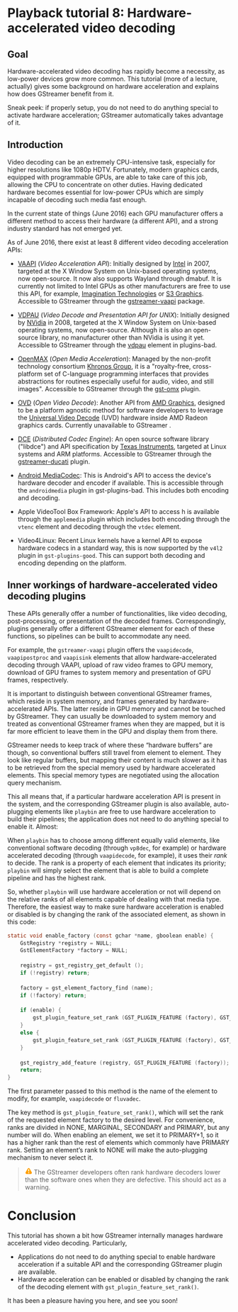 # Playback tutorial 8: Hardware-accelerated video decoding

## Goal

Hardware-accelerated video decoding has rapidly become a necessity, as
low-power devices grow more common. This tutorial (more of a lecture,
actually) gives some background on hardware acceleration and explains
how does GStreamer benefit from it.

Sneak peek: if properly setup, you do not need to do anything special to
activate hardware acceleration; GStreamer automatically takes advantage
of it.

## Introduction

Video decoding can be an extremely CPU-intensive task, especially for
higher resolutions like 1080p HDTV. Fortunately, modern graphics cards,
equipped with programmable GPUs, are able to take care of this job,
allowing the CPU to concentrate on other duties. Having dedicated
hardware becomes essential for low-power CPUs which are simply incapable
of decoding such media fast enough.

In the current state of things (June 2016) each GPU manufacturer offers
a different method to access their hardware (a different API), and a
strong industry standard has not emerged yet.

As of June 2016, there exist at least 8 different video decoding
acceleration APIs:

 - [VAAPI](http://en.wikipedia.org/wiki/Video_Acceleration_API) (*Video
Acceleration API*): Initially designed by
[Intel](http://en.wikipedia.org/wiki/Intel) in 2007, targeted at the X
Window System on Unix-based operating systems, now open-source. It now also
supports Wayland through dmabuf. It is
currently not limited to Intel GPUs as other manufacturers are free to
use this API, for example, [Imagination
Technologies](http://en.wikipedia.org/wiki/Imagination_Technologies) or
[S3 Graphics](http://en.wikipedia.org/wiki/S3_Graphics). Accessible to
GStreamer through the [gstreamer-vaapi](https://cgit.freedesktop.org/gstreamer/gstreamer-vaapi/) package.

- [VDPAU](http://en.wikipedia.org/wiki/VDPAU) (*Video Decode and
Presentation API for UNIX*): Initially designed by
[NVidia](http://en.wikipedia.org/wiki/NVidia) in 2008, targeted at the X
Window System on Unix-based operating systems, now open-source. Although
it is also an open-source library, no manufacturer other than NVidia is
using it yet. Accessible to GStreamer through
the [vdpau](http://cgit.freedesktop.org/gstreamer/gst-plugins-bad/tree/sys/vdpau) element in plugins-bad.

 - [OpenMAX](http://en.wikipedia.org/wiki/OpenMAX) (*Open Media
Acceleration*): Managed by the non-profit technology consortium [Khronos
Group](http://en.wikipedia.org/wiki/Khronos_Group "Khronos Group"),
it is a "royalty-free, cross-platform set of C-language programming
interfaces that provides abstractions for routines especially useful for
audio, video, and still images". Accessible to GStreamer through
the [gst-omx](http://git.freedesktop.org/gstreamer/gst-omx) plugin.

 - [OVD](http://developer.amd.com/sdks/AMDAPPSDK/assets/OpenVideo_Decode_API.PDF)
(*Open Video Decode*): Another API from [AMD
Graphics](http://en.wikipedia.org/wiki/AMD_Graphics), designed to be a
platform agnostic method for softrware developers to leverage the
[Universal Video
Decode](http://en.wikipedia.org/wiki/Unified_Video_Decoder) (UVD)
hardware inside AMD Radeon graphics cards. Currently unavailable to
GStreamer .

 - [DCE](http://en.wikipedia.org/wiki/Distributed_Codec_Engine)
(*Distributed Codec Engine*): An open source software library ("libdce")
and API specification by [Texas
Instruments](http://en.wikipedia.org/wiki/Texas_Instruments), targeted
at Linux systems and ARM platforms. Accessible to GStreamer through
the [gstreamer-ducati](https://github.com/robclark/gst-ducati) plugin.

 - [Android
   MediaCodec](https://developer.android.com/reference/android/media/MediaCodec.html): This is Android's API to access the device's
   hardware decoder and encoder if available. This is accessible through the
   `androidmedia` plugin in gst-plugins-bad. This includes both encoding and
   decoding.

 - Apple VideoTool Box Framework: Apple's API to access h is available
  through the `applemedia` plugin which includes both encoding through
  the `vtenc` element and decoding through the `vtdec` element.

 - Video4Linux: Recent Linux kernels have a kernel API to expose
   hardware codecs in a standard way, this is now supported by the
   `v4l2` plugin in `gst-plugins-good`. This can support both decoding
   and encoding depending on the platform.

## Inner workings of hardware-accelerated video decoding plugins

These APIs generally offer a number of functionalities, like video
decoding, post-processing, or presentation of the decoded
frames. Correspondingly, plugins generally offer a different GStreamer
element for each of these functions, so pipelines can be built to
accommodate any need.

For example, the `gstreamer-vaapi` plugin offers the `vaapidecode`,
`vaapipostproc` and `vaapisink` elements that allow
hardware-accelerated decoding through VAAPI, upload of raw video frames
to GPU memory, download of GPU frames to system memory and presentation
of GPU frames, respectively.

It is important to distinguish between conventional GStreamer frames,
which reside in system memory, and frames generated by
hardware-accelerated APIs. The latter reside in GPU memory and cannot
be touched by GStreamer. They can usually be downloaded to system
memory and treated as conventional GStreamer frames when they are
mapped, but it is far more efficient to leave them in the GPU and
display them from there.

GStreamer needs to keep track of where these “hardware buffers” are
though, so conventional buffers still travel from element to
element. They look like regular buffers, but mapping their content is
much slower as it has to be retrieved from the special memory used by
hardware accelerated elements. This special memory types are
negotiated using the allocation query mechanism.

This all means that, if a particular hardware acceleration API is
present in the system, and the corresponding GStreamer plugin is also
available, auto-plugging elements like `playbin` are free to use
hardware acceleration to build their pipelines; the application does not
need to do anything special to enable it. Almost:

When `playbin` has to choose among different equally valid elements,
like conventional software decoding (through `vp8dec`, for example) or
hardware accelerated decoding (through `vaapidecode`, for example), it
uses their *rank* to decide. The rank is a property of each element that
indicates its priority; `playbin` will simply select the element that
is able to build a complete pipeline and has the highest rank.

So, whether `playbin` will use hardware acceleration or not will depend
on the relative ranks of all elements capable of dealing with that media
type. Therefore, the easiest way to make sure hardware acceleration is
enabled or disabled is by changing the rank of the associated element,
as shown in this code:

``` c
static void enable_factory (const gchar *name, gboolean enable) {
    GstRegistry *registry = NULL;
    GstElementFactory *factory = NULL;

    registry = gst_registry_get_default ();
    if (!registry) return;

    factory = gst_element_factory_find (name);
    if (!factory) return;

    if (enable) {
        gst_plugin_feature_set_rank (GST_PLUGIN_FEATURE (factory), GST_RANK_PRIMARY + 1);
    }
    else {
        gst_plugin_feature_set_rank (GST_PLUGIN_FEATURE (factory), GST_RANK_NONE);
    }

    gst_registry_add_feature (registry, GST_PLUGIN_FEATURE (factory));
    return;
}
```

The first parameter passed to this method is the name of the element to
modify, for example, `vaapidecode` or `fluvadec`.

The key method is `gst_plugin_feature_set_rank()`, which will set the
rank of the requested element factory to the desired level. For
convenience, ranks are divided in NONE, MARGINAL, SECONDARY and PRIMARY,
but any number will do. When enabling an element, we set it to
PRIMARY+1, so it has a higher rank than the rest of elements which
commonly have PRIMARY rank. Setting an element’s rank to NONE will make
the auto-plugging mechanism to never select it.

> ![warning] The GStreamer developers often rank hardware decoders lower than
> the software ones when they are defective. This should act as a warning.

# Conclusion

This tutorial has shown a bit how GStreamer internally manages hardware
accelerated video decoding. Particularly,

  - Applications do not need to do anything special to enable hardware
    acceleration if a suitable API and the corresponding GStreamer
    plugin are available.
  - Hardware acceleration can be enabled or disabled by changing the
    rank of the decoding element with `gst_plugin_feature_set_rank()`.

It has been a pleasure having you here, and see you soon!

  [warning]: images/icons/emoticons/warning.png

